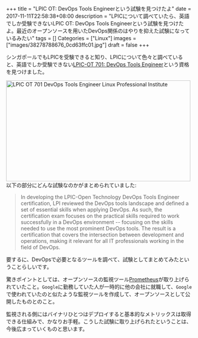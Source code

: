 +++
title = "LPIC OT: DevOps Tools Engineerという試験を見つけたよ"
date = 2017-11-11T22:58:38+08:00
description = "LPICについて調べていたら、英語でしか受験できないLPIC OT: DevOps Tools Engineerという試験を見つけたよ。最近のオープンソースを用いたDevOps関係のはやりを抑えた試験になっているみたい"
tags = []
Categories = ["Linux"]
images = ["images/38278788676_0cd63ffc01.jpg"]
draft = false
+++

シンガポールでもLPICを受験できると知り、LPICについて色々と調べていると、英語でしか受験できない[LPIC\-OT 701: DevOps Tools Engineer](http://www.lpi.org/our-certifications/lpic-ot-devops-overview)という資格を見つけました。

<a data-flickr-embed="true"  href="http://www.lpi.org/our-certifications/lpic-ot-devops-overview" title="LPIC OT 701  DevOps Tools Engineer   Linux Professional Institute"><img src="https://farm5.staticflickr.com/4556/38278788676_0cd63ffc01.jpg" width="500" height="273" alt="LPIC OT 701  DevOps Tools Engineer   Linux Professional Institute"></a><script async src="//embedr.flickr.com/assets/client-code.js" charset="utf-8"></script>
以下の部分にどんな試験なのかがまとめられていました:

> In developing the LPIC-Open Technology DevOps Tools Engineer certification, LPI reviewed the DevOps tools landscape and defined a set of essential skills when applying DevOps. As such, the certification exam focuses on the practical skills required to work successfully in a DevOps environment -- focusing on the skills needed to use the most prominent DevOps tools. The result is a certification that covers the intersection between development and operations, making it relevant for all IT professionals working in the field of DevOps.

要するに、DevOpsで必要となるツールを調べて、試験としてまとめてみたということらしいです。

驚きポイントとしては、オープンソースの監視ツール[Prometheus](https://prometheus.io/)が取り上げられていたこと。`Google`に勤務していた人が一時的に他の会社に就職して、`Google`で使われていたのと似たような監視ツールを作成して、オープンソースとして公開したものとのこと。

監視される側にはバイナリひとつはデプロイすると基本的なメトリックスは取得できる仕組みで、かなりお手軽。こうした試験に取り上げられたということは、今後広まっていくものと思います。


